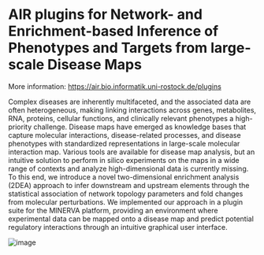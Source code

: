 # AIR plugins for Network- and Enrichment-based Inference of Phenotypes and Targets from large-scale Disease Maps

More information: https://air.bio.informatik.uni-rostock.de/plugins

Complex diseases are inherently multifaceted, and the associated data are often heterogeneous, making linking interactions across genes, metabolites, RNA, proteins, cellular functions, and clinically relevant phenotypes a high-priority challenge. Disease maps have emerged as knowledge bases that capture molecular interactions, disease-related processes, and disease phenotypes with standardized representations in large-scale molecular interaction map. Various tools are available for disease map analysis, but an intuitive solution to perform in silico experiments on the maps in a wide range of contexts and analyze high-dimensional data is currently missing. To this end, we introduce a novel two-dimensional enrichment analysis (2DEA) approach to infer downstream and upstream elements through the statistical association of network topology parameters and fold changes from molecular perturbations. We implemented our approach in a plugin suite for the MINERVA platform, providing an environment where experimental data can be mapped onto a disease map and predict potential regulatory interactions through an intuitive graphical user interface.

![image](https://user-images.githubusercontent.com/37984689/151831078-4988e298-015e-4f00-8d5e-39e06376bc7d.png)
